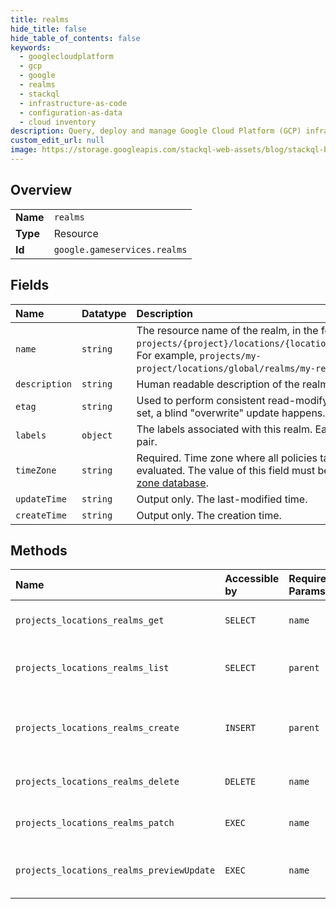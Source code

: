 ```yaml
---
title: realms
hide_title: false
hide_table_of_contents: false
keywords:
  - googlecloudplatform
  - gcp
  - google
  - realms
  - stackql
  - infrastructure-as-code
  - configuration-as-data
  - cloud inventory
description: Query, deploy and manage Google Cloud Platform (GCP) infrastructure and resources using SQL
custom_edit_url: null
image: https://storage.googleapis.com/stackql-web-assets/blog/stackql-blog-post-featured-image.png
---
```

  
    

## Overview
<table><tbody>
<tr><td><b>Name</b></td><td><code>realms</code></td></tr>
<tr><td><b>Type</b></td><td>Resource</td></tr>
<tr><td><b>Id</b></td><td><code>google.gameservices.realms</code></td></tr>
</tbody></table>

## Fields
| Name | Datatype | Description |
|:-----|:---------|:------------|
| `name` | `string` | The resource name of the realm, in the following form: `projects/{project}/locations/{locationId}/realms/{realmId}`. For example, `projects/my-project/locations/global/realms/my-realm`. |
| `description` | `string` | Human readable description of the realm. |
| `etag` | `string` | Used to perform consistent read-modify-write updates. If not set, a blind "overwrite" update happens. |
| `labels` | `object` | The labels associated with this realm. Each label is a key-value pair. |
| `timeZone` | `string` | Required. Time zone where all policies targeting this realm are evaluated. The value of this field must be from the [IANA time zone database](https://www.iana.org/time-zones). |
| `updateTime` | `string` | Output only. The last-modified time. |
| `createTime` | `string` | Output only. The creation time. |
## Methods
| Name | Accessible by | Required Params | Description |
|:-----|:--------------|:----------------|:------------|
| `projects_locations_realms_get` | `SELECT` | `name` | Gets details of a single realm. |
| `projects_locations_realms_list` | `SELECT` | `parent` | Lists realms in a given project and location. |
| `projects_locations_realms_create` | `INSERT` | `parent` | Creates a new realm in a given project and location. |
| `projects_locations_realms_delete` | `DELETE` | `name` | Deletes a single realm. |
| `projects_locations_realms_patch` | `EXEC` | `name` | Patches a single realm. |
| `projects_locations_realms_previewUpdate` | `EXEC` | `name` | Previews patches to a single realm. |
